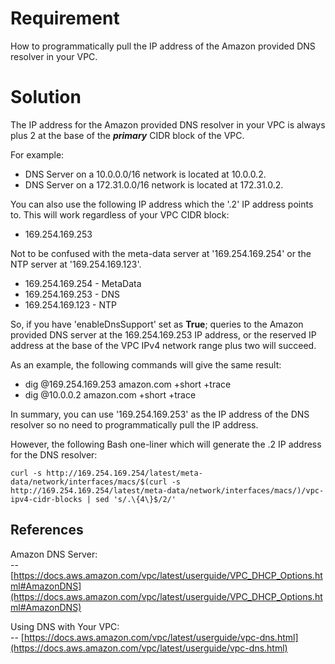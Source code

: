 
# Requirement
How to programmatically pull the IP address of the Amazon provided DNS resolver in your VPC.

  
# Solution

The IP address for the Amazon provided DNS resolver in your VPC is always plus 2 at the base of the  **_primary_** CIDR block of the VPC.

For example:
 - DNS Server on a 10.0.0.0/16 network is located at 10.0.0.2. 
 - DNS Server on a 172.31.0.0/16 network is located at 172.31.0.2.

You can also use the following IP address which the '.2' IP address points to. This will work regardless of your VPC CIDR block:
 - 169.254.169.253
 
Not to be confused with the meta-data server at '169.254.169.254' or the NTP server at '169.254.169.123'.
 - 169.254.169.254 - MetaData
 - 169.254.169.253 - DNS
 - 169.254.169.123 - NTP

So, if you have 'enableDnsSupport' set as  **True**; queries to the Amazon provided DNS server at the 169.254.169.253 IP address, or the reserved IP address at the base of the VPC IPv4 network range plus two will succeed.

As an example, the following commands will give the same result:
 - dig @169.254.169.253 amazon.com +short +trace
 - dig @10.0.0.2 amazon.com +short +trace

In summary, you can use '169.254.169.253' as the IP address of the DNS resolver so no need to programmatically pull the IP address.

However, the following Bash one-liner which will generate the .2 IP address for the DNS resolver:

    curl -s http://169.254.169.254/latest/meta-data/network/interfaces/macs/$(curl -s http://169.254.169.254/latest/meta-data/network/interfaces/macs/)/vpc-ipv4-cidr-blocks | sed 's/.\{4\}$/2/'

  
## References
Amazon DNS Server:  
--  [https://docs.aws.amazon.com/vpc/latest/userguide/VPC_DHCP_Options.html#AmazonDNS](https://docs.aws.amazon.com/vpc/latest/userguide/VPC_DHCP_Options.html#AmazonDNS)

Using DNS with Your VPC:  
--  [https://docs.aws.amazon.com/vpc/latest/userguide/vpc-dns.html](https://docs.aws.amazon.com/vpc/latest/userguide/vpc-dns.html)
